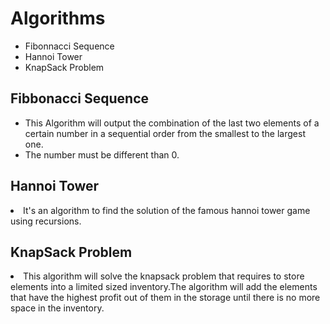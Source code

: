 # Algorithms
<ul>
<li>Fibonnacci Sequence</li>
<li>Hannoi Tower</li>
<li>KnapSack Problem</li>
</ul>

## Fibbonacci Sequence
<ul>
<li>This Algorithm will output the combination of the last two elements of a certain number in a sequential order from the smallest to the largest one.</li>
<li>The number must be different than 0.</li>
</ul>

## Hannoi Tower
<li>It's an algorithm to find the solution of the famous hannoi tower game using recursions.</li>

## KnapSack Problem
<li>This algorithm will solve the knapsack problem that requires to store elements into a limited sized inventory.The algorithm will add
the elements that have the highest profit out of them in the storage until there is no more space in the inventory.</li>
